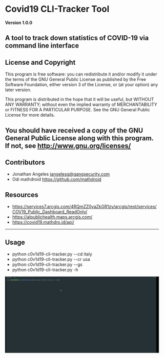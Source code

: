 #  Covid19 CLI-Tracker Tool

**Version 1.0.0**

A tool to track down statistics of COVID-19 via command line interface 
 ---
 ## License and Copyright 
 This program is free software: you can redistribute it and/or modify
it under the terms of the GNU General Public License as published by
the Free Software Foundation, either version 3 of the License, or
(at your option) any later version.

This program is distributed in the hope that it will be useful,
but WITHOUT ANY WARRANTY; without even the implied warranty of
MERCHANTABILITY or FITNESS FOR A PARTICULAR PURPOSE.  See the
GNU General Public License for more details.

You should have received a copy of the GNU General Public License
along with this program.  If not, see <http://www.gnu.org/licenses/>
---
## Contributors 
-  Jonathan Angeles <jangelesg@gangsecurity.com>
-  Odi mathdroid https://github.com/mathdroid
## Resources 
- https://services7.arcgis.com/4RQmZZ0yaZkGR1zy/arcgis/rest/services/COV19_Public_Dashboard_ReadOnly/
- https://alpublichealth.maps.arcgis.com/
- https://covid19.mathdro.id/api/
---
## Usage 
- python c0v1d19-cli-tracker.py --cd italy 
- python c0v1d19-cli-tracker.py --cr usa
- python c0v1d19-cli-tracker.py --gs
- python c0v1d19-cli-tracker.py -h

![](https://github.com/jangelesg/cov1d19-cli/blob/master/tools/covid19.gif)

